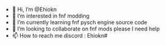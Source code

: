 - 👋 Hi, I’m @Ehiokn
- 👀 I’m interested in fnf modding
- 🌱 I’m currently learning fnf pysch engine source code
- 💞️ I’m looking to collaborate on fnf mods please I need help
- 📫 How to reach me discord : Ehiokn#

<!---
Ehiokn/Ehiokn is a ✨ special ✨ repository because its `README.md` (this file) appears on your GitHub profile.
You can click the Preview link to take a look at your changes.
--->
